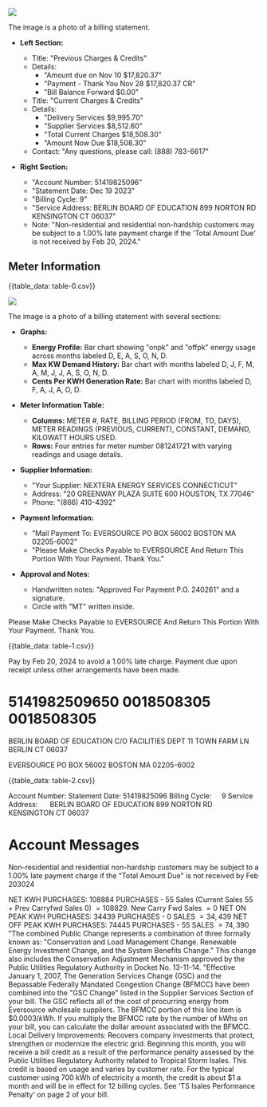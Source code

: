 ![](images/img-0.jpeg)

The image is a photo of a billing statement. 

- **Left Section:**
  - Title: "Previous Charges & Credits"
  - Details:
    - "Amount due on Nov 10 $17,820.37"
    - "Payment - Thank You Nov 28 $17,820.37 CR"
    - "Bill Balance Forward $0.00"
  - Title: "Current Charges & Credits"
  - Details:
    - "Delivery Services $9,995.70"
    - "Supplier Services $8,512.60"
    - "Total Current Charges $18,508.30"
    - "Amount Now Due $18,508.30"
  - Contact: "Any questions, please call: (888) 783-6617"

- **Right Section:**
  - "Account Number: 51419825096"
  - "Statement Date: Dec 19 2023"
  - "Billing Cycle: 9"
  - "Service Address: BERLIN BOARD OF EDUCATION 899 NORTON RD KENSINGTON CT 06037"
  - Note: "Non-residential and residential non-hardship customers may be subject to a 1.00% late payment charge if the 'Total Amount Due' is not received by Feb 20, 2024."

## Meter Information

{{table_data: table-0.csv}}

![](images/img-1.jpeg)

The image is a photo of a billing statement with several sections:

- **Graphs:**
  - **Energy Profile:** Bar chart showing "onpk" and "offpk" energy usage across months labeled D, E, A, S, O, N, D.
  - **Max KW Demand History:** Bar chart with months labeled D, J, F, M, A, M, J, J, A, S, O, N, D.
  - **Cents Per KWH Generation Rate:** Bar chart with months labeled D, F, A, J, A, O, D.

- **Meter Information Table:**
  - **Columns:** METER #, RATE, BILLING PERIOD (FROM, TO, DAYS), METER READINGS (PREVIOUS, CURRENT), CONSTANT, DEMAND, KILOWATT HOURS USED.
  - **Rows:** Four entries for meter number 081241721 with varying readings and usage details.

- **Supplier Information:**
  - "Your Supplier: NEXTERA ENERGY SERVICES CONNECTICUT"
  - Address: "20 GREENWAY PLAZA SUITE 600 HOUSTON, TX 77046"
  - Phone: "(866) 410-4392"

- **Payment Information:**
  - "Mail Payment To: EVERSOURCE PO BOX 56002 BOSTON MA 02205-6002"
  - "Please Make Checks Payable to EVERSOURCE And Return This Portion With Your Payment. Thank You."

- **Approval and Notes:**
  - Handwritten notes: "Approved For Payment P.O. 240261" and a signature.
  - Circle with "MT" written inside.

Please Make Checks Payable to EVERSOURCE And Return This Portion With Your Payment. Thank You.

{{table_data: table-1.csv}}

Pay by Feb 20, 2024 to avoid a 1.00\% late charge. Payment due upon receipt unless other arrangements have been made.

# 5141982509650 0018508305 0018508305 

BERLIN BOARD OF EDUCATION
C/O FACILITIES DEPT
11 TOWN FARM LN
BERLIN CT 06037

EVERSOURCE
PO BOX 56002
BOSTON MA
02205-6002

{{table_data: table-2.csv}}

Account Number: Statement Date: 51419825096
Billing Cycle: $\quad 9$
Service Address: $\quad$ BERLIN BOARD OF EDUCATION 899 NORTON RD KENSINGTON CT 06037

# Account Messages 

Non-residential and residential non-hardship customers may be subject to a 1.00\% late payment charge if the "Total Amount Due" is not received by Feb 203024

NET KWH PURCHASES: 108884 PURCHASES - 55 Sales (Current Sales 55 + Prev Carryfwd Sales 0) $=108829$. New Carry Fwd Sales $=0$ NET ON PEAK KWH PURCHASES: 34439 PURCHASES - 0 SALES $=34,439$ NET OFF PEAK KWH PURCHASES: 74445 PURCHASES - 55 SALES $=74,390$
"The combined Public Change represents a combination of three formally known as: "Conservation and Load Management Change. Renewable Energy Investment Change, and the System Benefits Change." This change also includes the Conservation Adjustment Mechanism approved by the Public Utilities Regulatory Authority in Docket No. 13-11-14.
"Effective January 1, 2007, The Generation Services Change (GSC) and the Bepassable Federally Mandated Congestion Change (BFMCC) have been combined into the "GSC Change" listed in the Supplier Services Section of your bill. The GSC reflects all of the cost of procurring energy from Eversource wholesale suppliers. The BFMCC portion of this line item is $\$ 0.0003 / k W h$. If you multiply the BFMCC rate by the number of kWhs on your bill, you can calculate the dollar amount associated with the BFMCC. Local Delivery Improvements: Recovers company investments that protect, strengthen or modernize the electric grid. Beginning this month, you will receive a bill credit as a result of the performance penalty assessed by the Public Utilities Regulatory Authority related to Tropical Storm Isales. This credit is based on usage and varies by customer rate. For the typical customer using 700 kWh of electricity a month, the credit is about $\$ 1$ a month and will be in effect for 12 billing cycles. See 'TS Isales Performance Penalty' on page 2 of your bill.

